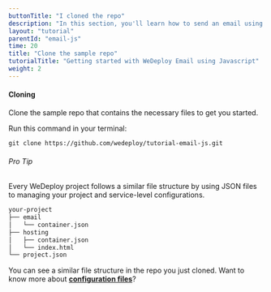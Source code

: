 ```yaml
---
buttonTitle: "I cloned the repo"
description: "In this section, you'll learn how to send an email using JavaScript and the WeDeploy Email Service."
layout: "tutorial"
parentId: "email-js"
time: 20
title: "Clone the sample repo"
tutorialTitle: "Getting started with WeDeploy Email using Javascript"
weight: 2
---
```


#### Cloning

Clone the sample repo that contains the necessary files to get you started.

Run this command in your terminal: 

```
git clone https://github.com/wedeploy/tutorial-email-js.git
```

<aside>

###### <span class="icon-16-bullhorn"></span> Pro Tip

Every WeDeploy project follows a similar file structure by using JSON files to managing your project and service-level configurations.

```xml
your-project
├── email
│   └── container.json
├── hosting
│   ├── container.json
│   └── index.html
└── project.json
```

You can see a similar file structure in the repo you just cloned. Want to know more about **[configuration files](/docs/intro/configuration-files.html)**?

</aside>
